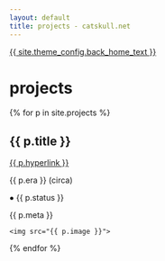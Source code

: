 ```yaml
---
layout: default
title: projects - catskull.net
---
```

<a href="/">{{ site.theme_config.back_home_text }}</a>

# projects

{% for p in site.projects %}
<section class="projects-section">
	<h2>{{ p.title }}</h2>
	<a href="{{ p.hyperlink }}">{{ p.hyperlink }}</a>
	<p class="era-tag">{{ p.era }} (circa)</p>
	<p class="status-tag {{ p.status }}">
    <svg height="0.5rem" width="0.5rem" {% if p.status == 'active' %}class="blinking"{% endif %}>
      <circle cx="0.25rem" cy="0.25rem" r="0.175rem" fill="{% if p.status == 'active' %}green{% else %}red{% endif %}" />
      Sorry, your browser does not support inline SVG.
    </svg>
    {{ p.status }}
	</p>
	<p>{{ p.meta }}</p>


	<img src="{{ p.image }}">
</section>
{% endfor %}